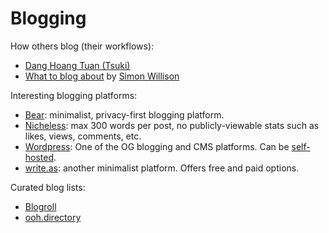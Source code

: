 # Blogging

How others blog (their workflows):
- [Dang Hoang Tuan (Tsuki)](https://tsk.bearblog.dev/the-tools-i-use-to-write-blogs/)
- [What to blog about](https://simonwillison.net/2022/Nov/6/what-to-blog-about/)
  by [Simon Willison](https://simonwillison.net/)

Interesting blogging platforms:
- [Bear](https://bearblog.dev/): minimalist, privacy-first blogging platform.
- [Nicheless](https://nicheless.blog/): max 300 words per post, no
  publicly-viewable stats such as likes, views, comments, etc.
- [Wordpress](https://wordpress.com/): One of the OG blogging and CMS platforms.
  Can be [self-hosted](https://wordpress.org).
- [write.as](https://write.as/): another minimalist platform. Offers free and
  paid options.

Curated blog lists:

- [Blogroll](https://blogroll.org/)
- [ooh.directory](https://ooh.directory/)
